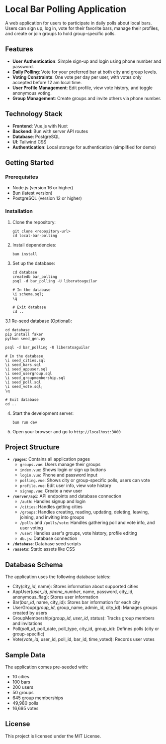 # Local Bar Polling Application

A web application for users to participate in daily polls about local bars. Users can sign up, log in, vote for their favorite bars, manage their profiles, and create or join groups to hold group-specific polls.

## Features

- **User Authentication**: Simple sign-up and login using phone number and password.
- **Daily Polling**: Vote for your preferred bar at both city and group levels.
- **Voting Constraints**: One vote per day per user, with votes only accepted before 12 am local time.
- **User Profile Management**: Edit profile, view vote history, and toggle anonymous voting.
- **Group Management**: Create groups and invite others via phone number.

## Technology Stack

- **Frontend**: Vue.js with Nuxt
- **Backend**: Bun with server API routes
- **Database**: PostgreSQL
- **UI**: Tailwind CSS
- **Authentication**: Local storage for authentication (simplified for demo)

## Getting Started

### Prerequisites

- Node.js (version 16 or higher)
- Bun (latest version)
- PostgreSQL (version 12 or higher)

### Installation

1. Clone the repository:
   ```
   git clone <repository-url>
   cd local-bar-polling
   ```

2. Install dependencies:
   ```
   bun install
   ```

3. Set up the database:
   ```
   cd database
   createdb bar_polling
   psql -d bar_polling -U liberatoaguilar

   # In the database
   \i schema.sql;
   \q

   # Exit database
   cd ..
   ```

3.1 Re-seed database (Optional):
   ```
   cd database
   pip install faker
   python seed_gen.py

   psql -d bar_polling -U liberatoaguilar

   # In the database
   \i seed_cities.sql
   \i seed_bars.sql
   \i seed_appuser.sql
   \i seed_usergroup.sql
   \i seed_groupmembership.sql
   \i seed_poll.sql
   \i seed_vote.sql; 
   \q
   
   # Exit database
   cd ..
   ```

4. Start the development server:
   ```
   bun run dev
   ```

5. Open your browser and go to `http://localhost:3000`

## Project Structure
- **`/pages`**: Contains all application pages
   - `groups.vue`: Users manage their groups
   - `index.vue`: Shows login or sign up buttons
   - `login.vue`: Phone and password input
   - `polling.vue`: Shows city or group-specific polls, users can vote
   - `profile.vue`: Edit user info, view vote history
   - `signup.vue`: Create a new user
- **`/server/api`**: API endpoints and database connection
   - `/auth`: Handles signup and login
   - `/cities`: Handles getting cities
   - `/groups`: Handles creating, reading, updating, deleting, leaving, joining, and inviting into groups
   - `/polls` and `/polls/vote`: Handles gathering poll and vote info, and user voting
   - `/user`: Handles user's groups, vote history, profile editing
   - `db.js`: Database connection
- **`/database`**: Database seed scripts
- **`/assets`**: Static assets like CSS

## Database Schema
The application uses the following database tables:
- City(_city_id_, name): Stores information about supported cities
- AppUser(_user_id_, _phone_number_, name, password, city_id, anonymous_flag): Stores user information
- Bar(_bar_id_, name, city_id): Stores bar information for each city
- UserGroup(_group_id_, group_name, admin_id, city_id): Manages groups created by users
- GroupMembership(_group_id_, _user_id_, status): Tracks group members and invitations
- Poll(_poll_id_, poll_date, poll_type, city_id, group_id): Defines polls (city or group-specific)
- Vote(_vote_id_, user_id, poll_id, bar_id, time_voted): Records user votes

## Sample Data

The application comes pre-seeded with:
- 10 cities
- 100 bars
- 200 users
- 50 groups
- 645 group memberships
- 49,980 polls
- 16,695 votes

## License

This project is licensed under the MIT License. 
